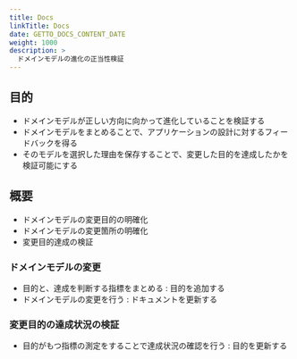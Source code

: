 ```yaml
---
title: Docs
linkTitle: Docs
date: GETTO_DOCS_CONTENT_DATE
weight: 1000
description: >
  ドメインモデルの進化の正当性検証
---
```


## 目的

- ドメインモデルが正しい方向に向かって進化していることを検証する
- ドメインモデルをまとめることで、アプリケーションの設計に対するフィードバックを得る
- そのモデルを選択した理由を保存することで、変更した目的を達成したかを検証可能にする


## 概要

- ドメインモデルの変更目的の明確化
- ドメインモデルの変更箇所の明確化
- 変更目的達成の検証


### ドメインモデルの変更

- 目的と、達成を判断する指標をまとめる : 目的を追加する
- ドメインモデルの変更を行う : ドキュメントを更新する


### 変更目的の達成状況の検証

- 目的がもつ指標の測定をすることで達成状況の確認を行う : 目的を更新する

